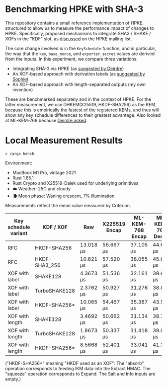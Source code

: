 Benchmarking HPKE with SHA-3
============================

This repository contains a small reference implementation of HPKE, structured to
allow us to measure the performance impact of changes to HPKE.  Specifically,
proposed mechanisms to integrate SHA3 / SHAKE / XOFs in the "KDF" slot, as
[discussed] on the HPKE mailing list.

The core change involved is in the `KeySchedule` function, and in particular,
the way that the `key`, `base_nonce`, and `exporter_secret` values are derived
from the inputs.  In this experiment, we compare three variations:

* Integrating SHA-3 via HPKE (as [suggested by Deirdre])
* An XOF-based approach with derivation labels (as [suggested by Sophie])
* An XOF-based approach with length-separated outputs (my own invention)

These are benchmarked separately and in the context of HPKE.  For the latter
measurement, we use DHKEM(X25519, HKDF-SHA256) as the KEM, because this is
empirically the fastest of the registered KEMs, and thus will show any key
schedule differences to their greatest advantage.  Also looked at ML-KEM-768
because [Deirdre asked].

# Local Measurement Results

```
> cargo bench
```

Environment:

* MacBook M1 Pro, vintage 2021
* Rust 1.85.1
* Rust Crypto and X25519-Dalek used for underlying primitives
* ☁️  Weather: 25C and cloudy 
* 🌘 Moon phase: Waning crescent, 7% illumination

Measurements reflect the mean value measured by Criterion.

| Key schedule variant | KDF / XOF      | Raw        | X225519 Encap | ML-KEM-768 Encap | ML-KEM-768 Decap |
|----------------------|----------------|------------|---------------|------------------|------------------|
| RFC                  | HKDF-SHA256    | 13.018 µs  | 56.667 µs     | 37.105 µs        | 44.695 µs        |
| RFC                  | HKDF-SHA3\_256 | 10.621 µs  | 57.520 µs     | 38.055 µs        | 45.664 µs        |
| XOF with label       | SHAKE128       | 4.3673 µs  | 51.536 µs     | 32.161 µs        | 39.674 µs        |
| XOF with label       | TurboSHAKE128  | 2.3762 µs  | 50.927 µs     | 31.276 µs        | 38.878 µs        |
| XOF with label       | HKDF-SHA256*   | 10.065 µs  | 54.467 µs     | 35.387 µs        | 43.539 µs        |
| XOF with length      | SHAKE128       | 3.4692 µs  | 50.662 µs     | 31.134 µs        | 38.734 µs        |
| XOF with length      | TurboSHAKE128  | 1.8673 µs  | 50.337 µs     | 31.418 µs        | 39.069 µs        |
| XOF with length      | HKDF-SHA256*   | 8.5668 µs  | 52.401 µs     | 33.041 µs        | 41.301 µs        |

("HKDF-SHA256*" meaning "HKDF used as an XOF": The "absorb" operation
corresponds to feeding IKM data into the Extract HMAC.  The "squeeze" operation
corresponds to Expand.  The Salt and Info inputs are empty.)

[discussed]: https://mailarchive.ietf.org/arch/msg/cfrg/zwpQRXtlqnPC0QzJ1-pNbz5ohcM/
[suggested by Deirdre]: https://datatracker.ietf.org/doc/draft-connolly-cfrg-sha3-hpke
[suggested by Sophie]: https://mailarchive.ietf.org/arch/msg/cfrg/3RzIoQs0u5aw-uywoQQoY2gJtbM/
[Deirdre asked]: https://mailarchive.ietf.org/arch/msg/cfrg/hUUdjQYZt0ZRwGTAAhlt7UkK25Q/
